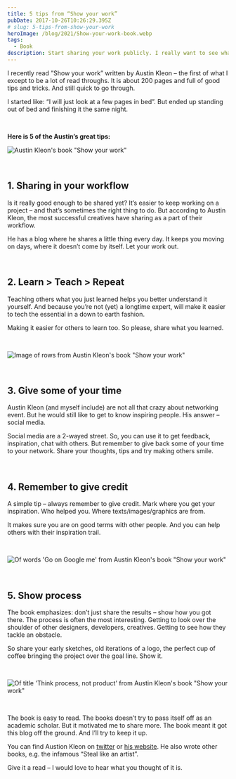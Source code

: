 ```yaml
---
title: 5 tips from “Show your work”
pubDate: 2017-10-26T10:26:29.395Z
# slug: 5-tips-from-show-your-work
heroImage: /blog/2021/Show-your-work-book.webp
tags:
  - Book
description: Start sharing your work publicly. I really want to see what you're up to. Here is Austin Kleon's 5 tips for that.
---
```


I recently read ”Show your work” written by Austin Kleon – the first of what I except to be a lot of read throughs. It is about 200 pages and full of good tips and tricks. And still quick to go through.

I started like: “I will just look at a few pages in bed”. But ended up standing out of bed and finishing it the same night.

<br/>

**Here is 5 of the Austin’s great tips:**


![Austin Kleon's book "Show your work"](/blog/2021/Show-your-work-book.webp)

<br/>

## 1. Sharing in your workflow
Is it really good enough to be shared yet? It’s easier to keep working on a project – and that’s sometimes the right thing to do. But according to Austin Kleon, the most successful creatives have sharing as a part of their workflow.

He has a blog where he shares a little thing every day. It keeps you moving on days, where it doesn’t come by itself. Let your work out.     

<br/>

## 2. Learn > Teach > Repeat
Teaching others what you just learned helps you better understand it yourself. And because you’re not (yet) a longtime expert, will make it easier to tech the essential in a down to earth fashion.

Making it easier for others to learn too. So please, share what you learned.

<br/>

![Image of rows from Austin Kleon's book "Show your work"](/blog/2021/Show-your-work-rows.webp)

<br/>

## 3. Give some of your time
Austin Kleon (and myself include) are not all that crazy about networking event. But he would still like to get to know inspiring people. His answer – social media.

Social media are a 2-wayed street. So, you can use it to get feedback, inspiration, chat with others. But remember to give back some of your time to your network. Share your thoughts, tips and try making others smile.

<br/>

## 4. Remember to give credit
A simple tip – always remember to give credit. Mark where you get your inspiration. Who helped you. Where texts/images/graphics are from.

It makes sure you are on good terms with other people. And you can help others with their inspiration trail.

<br/>

![Of words 'Go on Google me' from Austin Kleon's book "Show your work"](/blog/2021/Show-your-work-clip.webp)

<br/>

## 5. Show process
The book emphasizes: don’t just share the results – show how you got there. The process is often the most interesting. Getting to look over the shoulder of other designers, developers, creatives. Getting to see how they tackle an obstacle.

So share your early sketches, old iterations of a logo, the perfect cup of coffee bringing the project over the goal line. Show it.

<br/>

![Of title 'Think process, not product' from Austin Kleon's book "Show your work"](/blog/2021/Show-your-work-think-process.webp)

<br/>

The book is easy to read. The books doesn’t try to pass itself off as an academic scholar. But it motivated me to share more. The book meant it got this blog off the ground. And I’ll try to keep it up.

You can find Austion Kleon on [twitter](https://twitter.com/austinkleon) or [his website](https://austinkleon.com/). He also wrote other books, e.g. the infamous “Steal like an artist”.

Give it a read – I would love to hear what you thought of it is.
